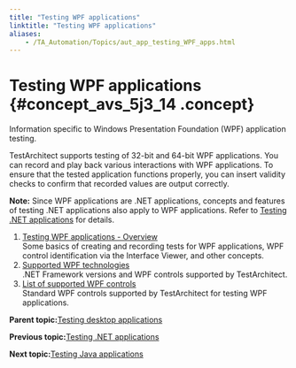 ```yaml
--- 
title: "Testing WPF applications"
linktitle: "Testing WPF applications"
aliases: 
    - /TA_Automation/Topics/aut_app_testing_WPF_apps.html
---
```

# Testing WPF applications {#concept_avs_5j3_14 .concept}

Information specific to Windows Presentation Foundation \(WPF\) application testing.

TestArchitect supports testing of 32-bit and 64-bit WPF applications. You can record and play back various interactions with WPF applications. To ensure that the tested application functions properly, you can insert validity checks to confirm that recorded values are output correctly.

**Note:** Since WPF applications are .NET applications, concepts and features of testing .NET applications also apply to WPF applications. Refer to [Testing .NET applications](aut_app_testing_NET_apps.html) for details.

1.  [Testing WPF applications - Overview](../../TA_Automation/Topics/aut_app_testing_WPF_apps_basics.html)  
Some basics of creating and recording tests for WPF applications, WPF control identification via the Interface Viewer, and other concepts.
2.  [Supported WPF technologies](../../TA_Automation/Topics/aut_app_testing_WPF_apps_supported_technology.html)  
.NET Framework versions and WPF controls supported by TestArchitect.
3.  [List of supported WPF controls](../../TA_Automation/Topics/aut_app_testing_WPF_apps_supported_controls.html)  
Standard WPF controls supported by TestArchitect for testing WPF applications.

**Parent topic:**[Testing desktop applications](../../TA_Automation/Topics/aut_app_testing_desktop.html)

**Previous topic:**[Testing .NET applications](../../TA_Automation/Topics/aut_app_testing_NET_apps.html)

**Next topic:**[Testing Java applications](../../TA_Automation/Topics/aut_app_testing_Java_apps.html)

